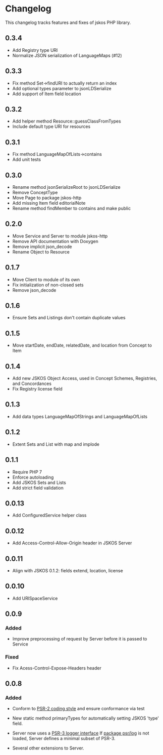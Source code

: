# Changelog

This changelog tracks features and fixes of jskos PHP library.

## 0.3.4

* Add Registry type URI
* Normalize JSON serialization of LanguageMaps (#12)

## 0.3.3

* Fix method Set->findURI to actually return an index
* Add optional types parameter to jsonLDSerialize
* Add support of Item field location

## 0.3.2

* Add helper method Resource::guessClassFromTypes
* Include default type URI for resources

## 0.3.1

* Fix method LanguageMapOfLists->contains
* Add unit tests

## 0.3.0

* Rename method jsonSerializeRoot to jsonLDSerialize
* Remove ConceptType
* Move Page to package jskos-http
* Add missing Item field editorialNote
* Rename method findMember to contains and make public

## 0.2.0

* Move Service and Server to module jskos-http
* Remove API documentation with Doxygen
* Remove implicit json_decode
* Rename Object to Resource

## 0.1.7

* Move Client to module of its own
* Fix initialization of non-closed sets
* Remove json_decode

## 0.1.6

* Ensure Sets and Listings don't contain duplicate values

## 0.1.5

* Move startDate, endDate, relatedDate, and location from Concept to Item

## 0.1.4

* Add new JSKOS Object Access, used in Concept Schemes, Registries, and Concordances
* Fix Registry license field

## 0.1.3

* Add data types LanguageMapOfStrings and LanguageMapOfLists

## 0.1.2

* Extent Sets and List with map and implode

## 0.1.1

* Require PHP 7
* Enforce autoloading
* Add JSKOS Sets and Lists
* Add strict field validation

## 0.0.13

* Add ConfiguredService helper class

## 0.0.12

* Add Access-Control-Allow-Origin header in JSKOS Server

## 0.0.11

* Align with JSKOS 0.1.2: fields extend, location, license

## 0.0.10

* Add URISpaceService

## 0.0.9

### Added

* Improve preprocessing of request by Server before it is passed to Service

### Fixed

* Fix Acess-Control-Expose-Headers header

## 0.0.8

### Added

* Conform to [PSR-2 coding style](http://www.php-fig.org/psr/psr-2/) and ensure
  conformance via test

* New static method primaryTypes for automatically setting JSKOS 'type' field.

* Server now uses a [PSR-3 logger interface](http://www.php-fig.org/psr/psr-3/)
  If [package psr/log](https://packagist.org/packages/psr/log) is not loaded, 
  Server defines a minimal subset of PSR-3.

* Several other extensions to Server.

